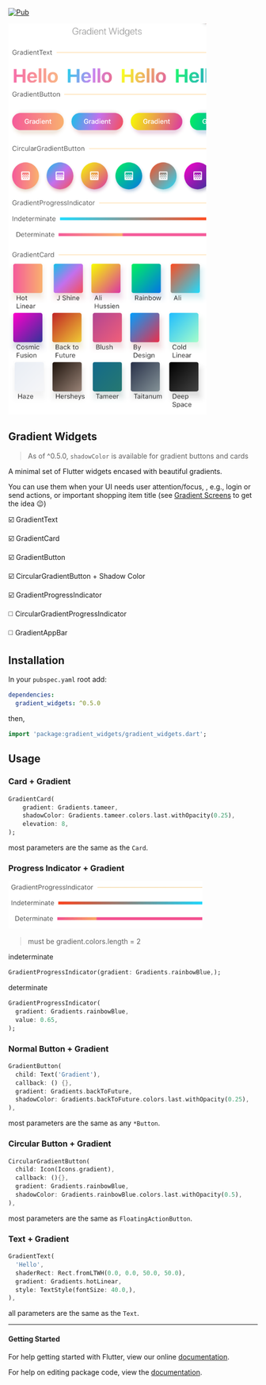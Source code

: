 
[![Pub](https://img.shields.io/pub/v/gradient_widgets.svg)](https://pub.dartlang.org/packages/gradient_widgets)


<img src="art/screenshot-gradient-widgets.png" width="400" alt="Gradient Widgets"/>


## Gradient Widgets

> As of ^0.5.0, `shadowColor` is available for gradient buttons and cards 

A minimal set of Flutter widgets encased with beautiful gradients.

You can use them when your UI needs user attention/focus,
, e.g., login or send actions, or important shopping item title (see [Gradient Screens](https://github.com/bluemix/Gradient-Screens) to get the idea 😉)


☑️ GradientText

☑️ GradientCard

☑️ GradientButton

☑️ CircularGradientButton + Shadow Color

☑️ GradientProgressIndicator

◻️ CircularGradientProgressIndicator

◻️ GradientAppBar


## Installation
In your `pubspec.yaml` root add:

```yaml
dependencies:
  gradient_widgets: ^0.5.0
```

then,

```dart
import 'package:gradient_widgets/gradient_widgets.dart';
```


## Usage


### Card + Gradient

```dart
GradientCard(
    gradient: Gradients.tameer,
    shadowColor: Gradients.tameer.colors.last.withOpacity(0.25),
    elevation: 8,
);
```

most parameters are the same as the `Card`.



### Progress Indicator + Gradient

<img src="art/GradientProgressIndicators.gif" alt="Gradient Widgets"/>

> must be gradient.colors.length = 2

indeterminate
```dart
GradientProgressIndicator(gradient: Gradients.rainbowBlue,);
```


determinate
```dart
GradientProgressIndicator(
  gradient: Gradients.rainbowBlue,
  value: 0.65,
);
```



### Normal Button + Gradient

```dart
GradientButton(
  child: Text('Gradient'),
  callback: () {},
  gradient: Gradients.backToFuture,
  shadowColor: Gradients.backToFuture.colors.last.withOpacity(0.25),
),

```
most parameters are the same as any `*Button`.



### Circular Button + Gradient


```dart
CircularGradientButton(
  child: Icon(Icons.gradient),
  callback: (){},
  gradient: Gradients.rainbowBlue,
  shadowColor: Gradients.rainbowBlue.colors.last.withOpacity(0.5),
),

```

most parameters are the same as `FloatingActionButton`.



### Text + Gradient

```dart
GradientText(
  'Hello',
  shaderRect: Rect.fromLTWH(0.0, 0.0, 50.0, 50.0),
  gradient: Gradients.hotLinear,
  style: TextStyle(fontSize: 40.0,),
),
```

all parameters are the same as the `Text`.


-----------

#### Getting Started

For help getting started with Flutter, view our online [documentation](https://flutter.io/).

For help on editing package code, view the [documentation](https://flutter.io/developing-packages/).

